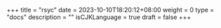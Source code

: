 +++
title = "rsyc"
date = 2023-10-10T18:20:12+08:00
weight = 0
type = "docs"
description = ""
isCJKLanguage = true
draft = false
+++